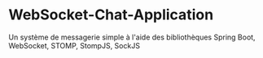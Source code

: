 # WebSocket-Chat-Application
Un système de messagerie simple à l'aide des bibliothèques Spring Boot, WebSocket, STOMP, StompJS, SockJS
